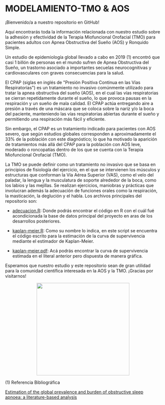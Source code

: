 # MODELAMIENTO-TMO & AOS

¡Bienvenido/a a nuestro repositorio en GitHub!

Aquí encontrarás toda la información relacionada con nuestro estudio sobre la adhesión y efectividad de la Terapia Miofuncional Orofacial (TMO) para pacientes adultos con Apnea Obstructiva del Sueño (AOS) y Ronquido Simple. 

Un estudio de epidemiología global llevado a cabo en 2019 (1) encontró que casi 1 billón de personas en el mundo sufren de Apnea Obstructiva del Sueño, un trastorno asociado a importantes secuelas neurocognitivas y cardiovasculares con graves consecuencias para la salud. 

El CPAP (siglas en inglés de "Presión Positiva Continua en las Vías Respiratorias") es un tratamiento no invasivo comúnmente utilizado para tratar la apnea obstructiva del sueño (AOS), en el cual las vías respiratorias se cierran repetidamente durante el sueño, lo que provoca pausas en la respiración y un sueño de mala calidad. El CPAP actúa entregando aire a presión a través de una máscara que se coloca sobre la nariz y/o la boca del paciente, manteniendo las vías respiratorias abiertas durante el sueño y permitiendo una respiración más fácil y eficiente.

Sin embargo, el CPAP es un tratamiento indicado para pacientes con AOS severo, que según estudios globales corresponden a aproximadamente el 33% de la población con este diagnóstico; lo que ha motivado la aparición de tratamientos más allá del CPAP para la población con AOS leve, moderado o roncopatías dentro de los que se cuenta con la Terapia Miofuncional Orofacial (TMO).

La TMO se puede definir como un tratamiento no invasivo que se basa en principios de fisiología del ejercicio, en el que se intervienen los músculos y estructuras que conforman la Vía Aérea Superior (VAS), como el velo del paladar, la lengua y la musculatura de soporte alrededor de la boca, como los labios y las mejillas. Se realizan ejercicios, maniobras y prácticas que involucran además la adecuación de funciones orales como la respiración, la masticación, la deglución y el habla.
Los archivos principales del repositorio son:

- [adecuacion.R](https://github.com/SebastianGaviria36/MODELAMIENTO-TMO/blob/main/adecuacion.R): Donde podrás encontrar el código en R con el cuál fué acondicionada la base de datos principal del proyecto en aras de los desarrollos posteriores.

- [kaplan-meier.R](https://github.com/SebastianGaviria36/MODELAMIENTO-TMO/blob/main/kaplan-meier.R): Como su nombre lo indica, en este script se encuentra el código escrito para la estimación de la curva de supervivencia mediante el estimador de Kaplan-Meier.

- [kaplan-meier.pdf](https://github.com/SebastianGaviria36/MODELAMIENTO-TMO/blob/main/kaplan-meier.pdf): Acá podrás encontrar la curva de supervivencia estimada en el literal anterior pero dispuesta de manera gráfica.

Esperamos que nuestro estudio y este repositorio sean de gran utilidad para la comunidad científica interesada en la AOS y la TMO. ¡Gracias por visitarnos!

<p align="center">
  <img 
    width="300"
    height="300"
    src="https://img.freepik.com/vector-premium/nino-durmiendo-cama-apnea-sueno-ronquidos-concepto-sueno-saludable-ilustracion-plana-vectorial_605517-654.jpg?w=2000"
  >
</p>

(1) Referencia Bibliográfica

[Estimation of the global prevalence and burden of obstructive sleep apnoea: a literature-based analysis](https://www.mendeley.com/catalogue/9247d4f6-dcd8-3eae-8eaa-f3f7be79416e/?utm_source=desktop)
